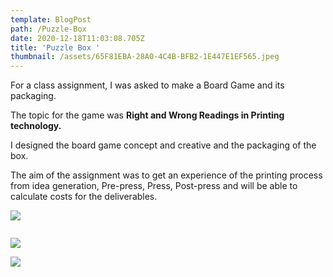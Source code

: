 ```yaml
---
template: BlogPost
path: /Puzzle-Box
date: 2020-12-18T11:03:08.705Z
title: 'Puzzle Box '
thumbnail: /assets/65F81EBA-28A0-4C4B-BFB2-1E447E1EF565.jpeg
---
```

<!--StartFragment-->

For a class assignment, I was asked to make a Board Game and its packaging.

The topic for the game was **Right and Wrong Readings in Printing technology.**

I designed the board game concept and creative and the packaging of the box.

The aim of the assignment was to get an experience of the printing process from idea generation, Pre-press, Press, Post-press and will be able to calculate costs for the deliverables.

![](/assets/69C92AEA-76FA-4064-84AA-49A17D655A36.png)

![]()

![](/assets/0D0D6F3B-9F85-453F-B8C8-BB83A01A90CE.png)

![](/assets/20B51904-0882-4EE0-9E91-619015164591.png)

<!--EndFragment-->

